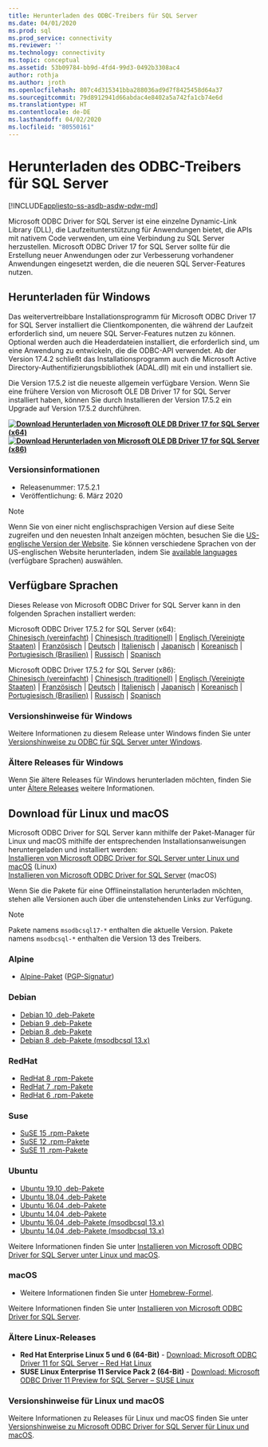 ```yaml
---
title: Herunterladen des ODBC-Treibers für SQL Server
ms.date: 04/01/2020
ms.prod: sql
ms.prod_service: connectivity
ms.reviewer: ''
ms.technology: connectivity
ms.topic: conceptual
ms.assetid: 53b09784-bb9d-4fd4-99d3-0492b3308ac4
author: rothja
ms.author: jroth
ms.openlocfilehash: 807c4d315341bba288036ad9d7f8425458d64a37
ms.sourcegitcommit: 79d8912941d66abdac4e8402a5a742fa1cb74e6d
ms.translationtype: HT
ms.contentlocale: de-DE
ms.lasthandoff: 04/02/2020
ms.locfileid: "80550161"
---
```

# <a name="download-odbc-driver-for-sql-server"></a>Herunterladen des ODBC-Treibers für SQL Server

[!INCLUDE[appliesto-ss-asdb-asdw-pdw-md](../../includes/appliesto-ss-asdb-asdw-pdw-md.md)]

Microsoft ODBC Driver for SQL Server ist eine einzelne Dynamic-Link Library (DLL), die Laufzeitunterstützung für Anwendungen bietet, die APIs mit nativem Code verwenden, um eine Verbindung zu SQL Server herzustellen. Microsoft ODBC Driver 17 for SQL Server sollte für die Erstellung neuer Anwendungen oder zur Verbesserung vorhandener Anwendungen eingesetzt werden, die die neueren SQL Server-Features nutzen.

## <a name="download-for-windows"></a>Herunterladen für Windows

Das weitervertreibbare Installationsprogramm für Microsoft ODBC Driver 17 for SQL Server installiert die Clientkomponenten, die während der Laufzeit erforderlich sind, um neuere SQL Server-Features nutzen zu können. Optional werden auch die Headerdateien installiert, die erforderlich sind, um eine Anwendung zu entwickeln, die die ODBC-API verwendet. Ab der Version 17.4.2 schließt das Installationsprogramm auch die Microsoft Active Directory-Authentifizierungsbibliothek (ADAL.dll) mit ein und installiert sie.

Die Version 17.5.2 ist die neueste allgemein verfügbare Version. Wenn Sie eine frühere Version von Microsoft OLE DB Driver 17 for SQL Server installiert haben, können Sie durch Installieren der Version 17.5.2 ein Upgrade auf Version 17.5.2 durchführen.

**[![Download](../../ssms/media/download-icon.png) Herunterladen von Microsoft OLE DB Driver 17 for SQL Server (x64)](https://go.microsoft.com/fwlink/?linkid=2120137)**  
**[![Download](../../ssms/media/download-icon.png) Herunterladen von Microsoft OLE DB Driver 17 for SQL Server (x86)](https://go.microsoft.com/fwlink/?linkid=2120140)**  

### <a name="version-information"></a>Versionsinformationen

- Releasenummer: 17.5.2.1
- Veröffentlichung: 6. März 2020

> [!Note]
> Wenn Sie von einer nicht englischsprachigen Version auf diese Seite zugreifen und den neuesten Inhalt anzeigen möchten, besuchen Sie die [US-englische Version der Website](https://aka.ms/downloadmsodbcsqlenglish). Sie können verschiedene Sprachen von der US-englischen Website herunterladen, indem Sie [available languages](#available-languages) (verfügbare Sprachen) auswählen.

## <a name="available-languages"></a>Verfügbare Sprachen

Dieses Release von Microsoft ODBC Driver for SQL Server kann in den folgenden Sprachen installiert werden:

Microsoft ODBC Driver 17.5.2 for SQL Server (x64):  
[Chinesisch (vereinfacht)](https://go.microsoft.com/fwlink/?linkid=2120137&clcid=0x804) | [Chinesisch (traditionell)](https://go.microsoft.com/fwlink/?linkid=2120137&clcid=0x404) | [Englisch (Vereinigte Staaten)](https://go.microsoft.com/fwlink/?linkid=2120137&clcid=0x409) | [Französisch](https://go.microsoft.com/fwlink/?linkid=2120137&clcid=0x40c) | [Deutsch](https://go.microsoft.com/fwlink/?linkid=2120137&clcid=0x407) | [Italienisch](https://go.microsoft.com/fwlink/?linkid=2120137&clcid=0x410) | [Japanisch](https://go.microsoft.com/fwlink/?linkid=2120137&clcid=0x411) | [Koreanisch](https://go.microsoft.com/fwlink/?linkid=2120137&clcid=0x412) | [Portugiesisch (Brasilien)](https://go.microsoft.com/fwlink/?linkid=2120137&clcid=0x416) | [Russisch](https://go.microsoft.com/fwlink/?linkid=2120137&clcid=0x419) | [Spanisch](https://go.microsoft.com/fwlink/?linkid=2120137&clcid=0x40a)

Microsoft ODBC Driver 17.5.2 for SQL Server (x86):  
[Chinesisch (vereinfacht)](https://go.microsoft.com/fwlink/?linkid=2120140&clcid=0x804) | [Chinesisch (traditionell)](https://go.microsoft.com/fwlink/?linkid=2120140&clcid=0x404) | [Englisch (Vereinigte Staaten)](https://go.microsoft.com/fwlink/?linkid=2120140&clcid=0x409) | [Französisch](https://go.microsoft.com/fwlink/?linkid=2120140&clcid=0x40c) | [Deutsch](https://go.microsoft.com/fwlink/?linkid=2120140&clcid=0x407) | [Italienisch](https://go.microsoft.com/fwlink/?linkid=2120140&clcid=0x410) | [Japanisch](https://go.microsoft.com/fwlink/?linkid=2120140&clcid=0x411) | [Koreanisch](https://go.microsoft.com/fwlink/?linkid=2120140&clcid=0x412) | [Portugiesisch (Brasilien)](https://go.microsoft.com/fwlink/?linkid=2120140&clcid=0x416) | [Russisch](https://go.microsoft.com/fwlink/?linkid=2120140&clcid=0x419) | [Spanisch](https://go.microsoft.com/fwlink/?linkid=2120140&clcid=0x40a)

### <a name="release-notes-for-windows"></a>Versionshinweise für Windows

Weitere Informationen zu diesem Release unter Windows finden Sie unter [Versionshinweise zu ODBC für SQL Server unter Windows](windows\release-notes-odbc-sql-server-windows.md).

### <a name="previous-releases-for-windows"></a>Ältere Releases für Windows

Wenn Sie ältere Releases für Windows herunterladen möchten, finden Sie unter [Ältere Releases](windows\release-notes-odbc-sql-server-windows.md#previous-releases) weitere Informationen.

## <a name="download-for-linux-and-macos"></a>Download für Linux und macOS

Microsoft ODBC Driver for SQL Server kann mithilfe der Paket-Manager für Linux und macOS mithilfe der entsprechenden Installationsanweisungen heruntergeladen und installiert werden:  
[Installieren von Microsoft ODBC Driver for SQL Server unter Linux und macOS](linux-mac\installing-the-microsoft-odbc-driver-for-sql-server.md) (Linux)  
[Installieren von Microsoft ODBC Driver for SQL Server](linux-mac\install-microsoft-odbc-driver-sql-server-macos.md) (macOS)  

Wenn Sie die Pakete für eine Offlineinstallation herunterladen möchten, stehen alle Versionen auch über die untenstehenden Links zur Verfügung.

> [!Note]
> Pakete namens `msodbcsql17-*` enthalten die aktuelle Version. Pakete namens `msodbcsql-*` enthalten die Version 13 des Treibers.

### <a name="alpine"></a>Alpine

- [Alpine-Paket](https://download.microsoft.com/download/e/4/e/e4e67866-dffd-428c-aac7-8d28ddafb39b/msodbcsql17_17.5.2.1-1_amd64.apk) ([PGP-Signatur](https://download.microsoft.com/download/e/4/e/e4e67866-dffd-428c-aac7-8d28ddafb39b/msodbcsql17_17.5.2.1-1_amd64.sig))

### <a name="debian"></a>Debian

- [Debian 10 .deb-Pakete](https://packages.microsoft.com/debian/10/prod/pool/main/m/msodbcsql17/)
- [Debian 9 .deb-Pakete](https://packages.microsoft.com/debian/9/prod/pool/main/m/msodbcsql17/)
- [Debian 8 .deb-Pakete](https://packages.microsoft.com/debian/8/prod/pool/main/m/msodbcsql17/)
- [Debian 8 .deb-Pakete (msodbcsql 13.x)](https://packages.microsoft.com/debian/8/prod/pool/main/m/msodbcsql/)

### <a name="redhat"></a>RedHat

- [RedHat 8 .rpm-Pakete](https://packages.microsoft.com/rhel/8/prod/)
- [RedHat 7 .rpm-Pakete](https://packages.microsoft.com/rhel/7/prod/)
- [RedHat 6 .rpm-Pakete](https://packages.microsoft.com/rhel/6/prod/)

### <a name="suse"></a>Suse

- [SuSE 15 .rpm-Pakete](https://packages.microsoft.com/sles/15/prod/)
- [SuSE 12 .rpm-Pakete](https://packages.microsoft.com/sles/12/prod/)
- [SuSE 11 .rpm-Pakete](https://packages.microsoft.com/sles/11/prod/)

### <a name="ubuntu"></a>Ubuntu

- [Ubuntu 19.10 .deb-Pakete](https://packages.microsoft.com/ubuntu/19.10/prod/pool/main/m/msodbcsql17/)
- [Ubuntu 18.04 .deb-Pakete](https://packages.microsoft.com/ubuntu/18.04/prod/pool/main/m/msodbcsql17/)
- [Ubuntu 16.04 .deb-Pakete](https://packages.microsoft.com/ubuntu/16.04/prod/pool/main/m/msodbcsql17/)
- [Ubuntu 14.04 .deb-Pakete](https://packages.microsoft.com/ubuntu/14.04/prod/pool/main/m/msodbcsql17/)
- [Ubuntu 16.04 .deb-Pakete (msodbcsql 13.x)](https://packages.microsoft.com/ubuntu/16.04/prod/pool/main/m/msodbcsql/)
- [Ubuntu 14.04 .deb-Pakete (msodbcsql 13.x)](https://packages.microsoft.com/ubuntu/14.04/prod/pool/main/m/msodbcsql/)

Weitere Informationen finden Sie unter [Installieren von Microsoft ODBC Driver for SQL Server unter Linux und macOS](linux-mac/installing-the-microsoft-odbc-driver-for-sql-server.md).

### <a name="macos"></a>macOS

- Weitere Informationen finden Sie unter [Homebrew-Formel](https://github.com/Microsoft/homebrew-mssql-release).

Weitere Informationen finden Sie unter [Installieren von Microsoft ODBC Driver for SQL Server](linux-mac/install-microsoft-odbc-driver-sql-server-macos.md).

### <a name="older-linux-releases"></a>Ältere Linux-Releases

- **Red Hat Enterprise Linux 5 und 6 (64-Bit)**  - [Download: Microsoft ODBC Driver 11 for SQL Server – Red Hat Linux](https://go.microsoft.com/fwlink/?LinkId=267321)  
- **SUSE Linux Enterprise 11 Service Pack 2 (64-Bit)**  - [Download: Microsoft ODBC Driver 11 Preview for SQL Server – SUSE Linux](https://go.microsoft.com/fwlink/?LinkId=264916)

### <a name="release-notes-for-linux-and-macos"></a>Versionshinweise für Linux und macOS

Weitere Informationen zu Releases für Linux und macOS finden Sie unter [Versionshinweise zu Microsoft ODBC Driver for SQL Server für Linux und macOS](linux-mac\release-notes-odbc-sql-server-linux-mac.md).
